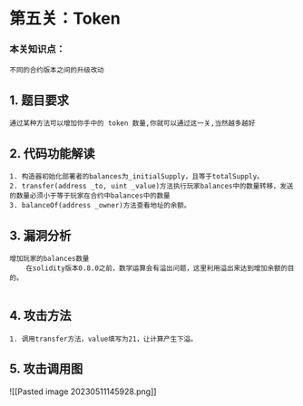 # 第五关：Token
### 本关知识点：
```
不同的合约版本之间的升级改动
```

## 1. 题目要求
`通过某种方法可以增加你手中的 token 数量,你就可以通过这一关,当然越多越好 `

## 2. 代码功能解读
```
1. 构造器初始化部署者的balances为_initialSupply，且等于totalSupply。
2. transfer(address _to, uint _value)方法执行玩家balances中的数量转移，发送的数量必须小于等于玩家在合约中balances中的数量
3. balanceOf(address _owner)方法查看地址的余额。
```


## 3. 漏洞分析
```
增加玩家的balances数量
	在solidity版本0.8.0之前，数学运算会有溢出问题，这里利用溢出来达到增加余额的目的。
	
```

## 4. 攻击方法
```
1. 调用transfer方法，value填写为21，让计算产生下溢。
```

## 5. 攻击调用图
![[Pasted image 20230511145928.png]]
